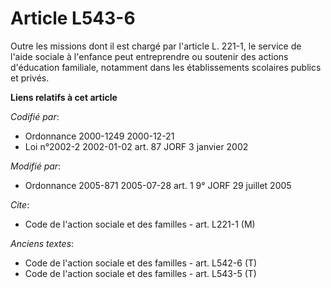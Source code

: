 # Article L543-6

Outre les missions dont il est chargé par l'article L. 221-1, le service de l'aide sociale à l'enfance peut entreprendre ou
soutenir des actions d'éducation familiale, notamment dans les établissements scolaires publics et privés.

**Liens relatifs à cet article**

_Codifié par_:

  - Ordonnance 2000-1249 2000-12-21
  - Loi n°2002-2 2002-01-02 art. 87 JORF 3 janvier 2002

_Modifié par_:

  - Ordonnance 2005-871 2005-07-28 art. 1 9° JORF 29 juillet 2005

_Cite_:

  - Code de l'action sociale et des familles - art. L221-1 (M)

_Anciens textes_:

  - Code de l'action sociale et des familles - art. L542-6 (T)
  - Code de l'action sociale et des familles - art. L543-5 (T)
